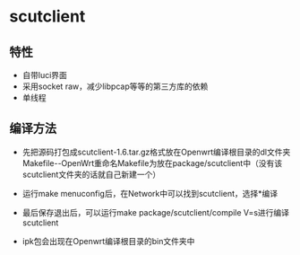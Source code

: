 scutclient
=================

特性
--------
* 自带luci界面
* 采用socket raw，减少libpcap等等的第三方库的依赖
* 单线程

编译方法
--------

* 先把源码打包成scutclient-1.6.tar.gz格式放在Openwrt编译根目录的dl文件夹
Makefile--OpenWrt重命名Makefile为放在package/scutclient中（没有该scutclient文件夹的话就自己新建一个）

* 运行make menuconfig后，在Network中可以找到scutclient，选择*编译

* 最后保存退出后，可以运行make package/scutclient/compile V=s进行编译scutclient

* ipk包会出现在Openwrt编译根目录的bin文件夹中
